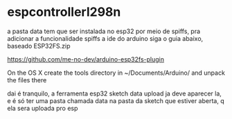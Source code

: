 # espcontrollerl298n

a pasta data tem que ser instalada no esp32 por meio de spiffs, pra adicionar a funcionalidade spiffs a ide do arduino siga o guia abaixo, baseado ESP32FS.zip

https://github.com/me-no-dev/arduino-esp32fs-plugin

On the OS X create the tools directory in ~/Documents/Arduino/ and unpack the files there

dai é tranquilo, a ferramenta esp32 sketch data upload ja deve aparecer la, e é só ter uma pasta chamada data na pasta da sketch que estiver aberta, q ela sera uploada pro esp
